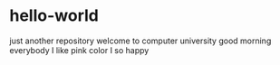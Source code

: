 # hello-world
just another repository
welcome to computer university
good morning everybody
I like pink color
I so happy 
